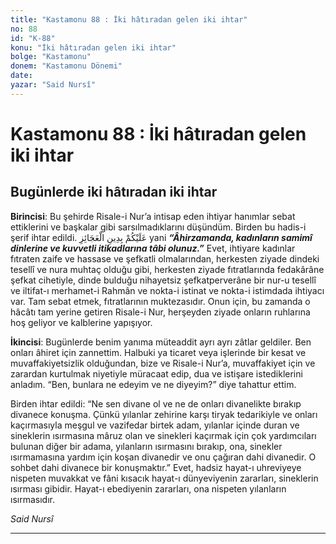 ```yaml
---
title: "Kastamonu 88 : İki hâtıradan gelen iki ihtar"
no: 88
id: "K-88"
konu: "İki hâtıradan gelen iki ihtar"
bolge: "Kastamonu"
donem: "Kastamonu Dönemi"
date: 
yazar: "Said Nursî"
---
```


# Kastamonu 88 : İki hâtıradan gelen iki ihtar

## Bugünlerde iki hâtıradan iki ihtar

**Birincisi**: Bu şehirde Risale-i Nur’a intisap eden ihtiyar hanımlar sebat ettiklerini ve başkalar gibi sarsılmadıklarını düşündüm. Birden bu hadis-i şerif ihtar edildi. <span class="arabic" dir="rtl" title="">عَلَيْكُمْ بِدِينِ الْعَجَائِزِ</span> yani ***“Âhirzamanda, kadınların samimî dinlerine ve kuvvetli itikadlarına tâbi olunuz.”*** Evet, ihtiyare kadınlar fıtraten zaife ve hassase ve şefkatli olmalarından, herkesten ziyade dindeki tesellî ve nura muhtaç olduğu gibi, herkesten ziyade fıtratlarında fedakârâne şefkat cihetiyle, dinde bulduğu nihayetsiz şefkatperverâne bir nur-u tesellî ve iltifat-ı merhamet-i Rahmân ve nokta-i istinat ve nokta-i istimdada ihtiyacı var. Tam sebat etmek, fıtratlarının muktezasıdır. Onun için, bu zamanda o hâcâtı tam yerine getiren Risale-i Nur, herşeyden ziyade onların ruhlarına hoş geliyor ve kalblerine yapışıyor.

**İkincisi**: Bugünlerde benim yanıma müteaddit ayrı ayrı zâtlar geldiler. Ben onları âhiret için zannettim. Halbuki ya ticaret veya işlerinde bir kesat ve muvaffakiyetsizlik olduğundan, bize ve Risale-i Nur’a, muvaffakiyet için ve zarardan kurtulmak niyetiyle müracaat edip, dua ve istişare istediklerini anladım. “Ben, bunlara ne edeyim ve ne diyeyim?” diye tahattur ettim.

Birden ihtar edildi: “Ne sen divane ol ve ne de onları divanelikte bırakıp divanece konuşma. Çünkü yılanlar zehirine karşı tiryak tedarikiyle ve onları kaçırmasıyla meşgul ve vazifedar birtek adam, yılanlar içinde duran ve sineklerin ısırmasına mâruz olan ve sinekleri kaçırmak için çok yardımcıları bulunan diğer bir adama, yılanların ısırmasını bırakıp, ona, sinekler ısırmamasına yardım için koşan divanedir ve onu çağıran dahi divanedir. O sohbet dahi divanece bir konuşmaktır.” Evet, hadsiz hayat-ı uhreviyeye nispeten muvakkat ve fâni kısacık hayat-ı dünyeviyenin zararları, sineklerin ısırması gibidir. Hayat-ı ebediyenin zararları, ona nispeten yılanların ısırmasıdır.

*Said Nursî*

***
